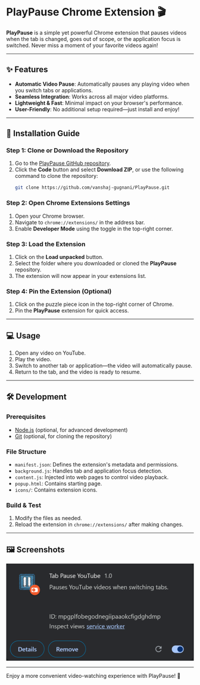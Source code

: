 # PlayPause Chrome Extension 🎬

**PlayPause** is a simple yet powerful Chrome extension that pauses videos when the tab is changed, goes out of scope, or the application focus is switched. Never miss a moment of your favorite videos again!

---

## ✨ Features

- **Automatic Video Pause**: Automatically pauses any playing video when you switch tabs or applications.
- **Seamless Integration**: Works across all major video platforms.
- **Lightweight & Fast**: Minimal impact on your browser's performance.
- **User-Friendly**: No additional setup required—just install and enjoy!

---

## 🚀 Installation Guide

### Step 1: Clone or Download the Repository

1. Go to the [PlayPause GitHub repository](https://github.com/Vanshaj-Gugnani/PlayPause).
2. Click the **Code** button and select **Download ZIP**, or use the following command to clone the repository:
   ```bash
   git clone https://github.com/vanshaj-gugnani/PlayPause.git
   ```

### Step 2: Open Chrome Extensions Settings

1. Open your Chrome browser.
2. Navigate to `chrome://extensions/` in the address bar.
3. Enable **Developer Mode** using the toggle in the top-right corner.

### Step 3: Load the Extension

1. Click on the **Load unpacked** button.
2. Select the folder where you downloaded or cloned the **PlayPause** repository.
3. The extension will now appear in your extensions list.

### Step 4: Pin the Extension (Optional)

1. Click on the puzzle piece icon in the top-right corner of Chrome.
2. Pin the **PlayPause** extension for quick access.

---

## 💻 Usage

1. Open any video on YouTube.
2. Play the video.
3. Switch to another tab or application—the video will automatically pause.
4. Return to the tab, and the video is ready to resume.

---

## 🛠️ Development

### Prerequisites

- [Node.js](https://nodejs.org/) (optional, for advanced development)
- [Git](https://git-scm.com/) (optional, for cloning the repository)

### File Structure

- `manifest.json`: Defines the extension's metadata and permissions.
- `background.js`: Handles tab and application focus detection.
- `content.js`: Injected into web pages to control video playback.
- `popup.html`: Contains starting page.
- `icons/`: Contains extension icons.

### Build & Test

1. Modify the files as needed.
2. Reload the extension in `chrome://extensions/` after making changes.

---



## 🖼️ Screenshots

![PlayPause in Action](./image.png)

---


Enjoy a more convenient video-watching experience with PlayPause! 🚀
